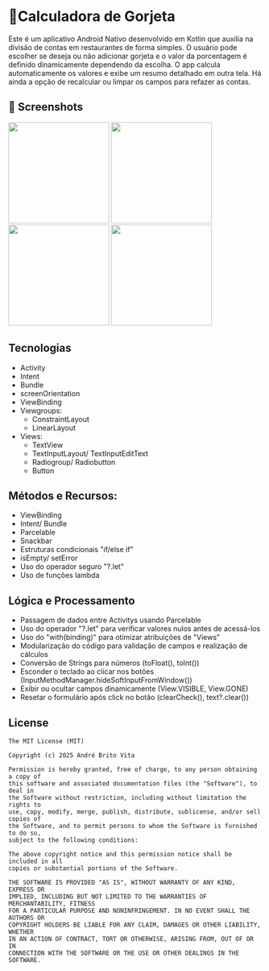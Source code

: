 # 📱Calculadora de Gorjeta

Este é um aplicativo Android Nativo desenvolvido em Kotlin que auxilia na divisão de contas em restaurantes de forma simples. O usuário pode escolher se deseja ou não adicionar gorjeta e o valor da porcentagem é definido dinamicamente dependendo da escolha. O app calcula automaticamente os valores e exibe um resumo detalhado em outra tela. Há ainda a opção de recalcular ou limpar os campos para refazer as contas.

## :camera_flash: Screenshots
<!-- You can add more screenshots here if you like -->
<img src="https://github.com/user-attachments/assets/1725b9ec-e1b8-4176-8ac0-2ac975f83d6e" width=200/> <img src="https://github.com/user-attachments/assets/90bd0061-c7a2-49fd-9180-2d1511d9280b" width=200/> <img src="https://github.com/user-attachments/assets/32ca435d-b01d-46e3-bfd5-5adbc79585c8" width=200/> <img src="https://github.com/user-attachments/assets/b9a3fe04-8c67-4b41-9d03-fd3bf8d3f274" width=200/>

## Tecnologias
- Activity
- Intent
- Bundle
- screenOrientation
- ViewBinding
- Viewgroups:
  - ConstraintLayout
  - LinearLayout
- Views:
  - TextView
  - TextInputLayout/ TextInputEditText
  - Radiogroup/ Radiobutton
  - Button
 
## Métodos e Recursos:
  - ViewBinding
  - Intent/ Bundle
  - Parcelable
  - Snackbar
  - Estruturas condicionais "if/else if"
  - isEmpty/ setError
  - Uso do operador seguro "?.let"
  - Uso de funções lambda

## Lógica e Processamento
  - Passagem de dados entre Activitys usando Parcelable
  - Uso do operador "?.let" para verificar valores nulos antes de acessá-los
  - Uso do "with(binding)" para otimizar atribuições de "Views"
  - Modularização do código para validação de campos e realização de cálculos
  - Conversão de Strings para números (toFloat(), toInt())
  - Esconder o teclado ao clicar nos botões (InputMethodManager.hideSoftInputFromWindow())
  - Exibir ou ocultar campos dinamicamente (View.VISIBLE, View.GONE)
  - Resetar o formulário após click no botão (clearCheck(), text?.clear())
 
## License
```
The MIT License (MIT)

Copyright (c) 2025 André Brito Vita

Permission is hereby granted, free of charge, to any person obtaining a copy of
this software and associated documentation files (the "Software"), to deal in
the Software without restriction, including without limitation the rights to
use, copy, modify, merge, publish, distribute, sublicense, and/or sell copies of
the Software, and to permit persons to whom the Software is furnished to do so,
subject to the following conditions:

The above copyright notice and this permission notice shall be included in all
copies or substantial portions of the Software.

THE SOFTWARE IS PROVIDED "AS IS", WITHOUT WARRANTY OF ANY KIND, EXPRESS OR
IMPLIED, INCLUDING BUT NOT LIMITED TO THE WARRANTIES OF MERCHANTABILITY, FITNESS
FOR A PARTICULAR PURPOSE AND NONINFRINGEMENT. IN NO EVENT SHALL THE AUTHORS OR
COPYRIGHT HOLDERS BE LIABLE FOR ANY CLAIM, DAMAGES OR OTHER LIABILITY, WHETHER
IN AN ACTION OF CONTRACT, TORT OR OTHERWISE, ARISING FROM, OUT OF OR IN
CONNECTION WITH THE SOFTWARE OR THE USE OR OTHER DEALINGS IN THE SOFTWARE.
```

 
  
